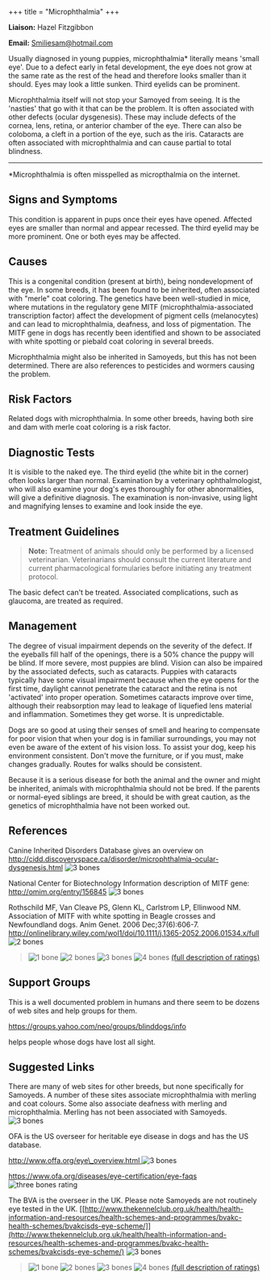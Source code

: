 +++
title = "Microphthalmia"
+++

**Liaison:** Hazel Fitzgibbon

**Email:** <Smiliesam@hotmail.com>



Usually diagnosed in young puppies, microphthalmia\* literally means
'small eye'.  Due to a defect early in fetal development, the eye does
not grow at the same rate as the rest of the head and therefore looks
smaller than it should.  Eyes may look a little sunken.  Third eyelids
can be prominent.

Microphthalmia itself will not stop your Samoyed from seeing.  It is the
'nasties' that go with it that can be the problem.  It is often
associated with other defects (ocular dysgenesis).  These may include
defects of the cornea, lens, retina, or anterior chamber of the eye.
There can also be coloboma, a cleft in a portion of the eye, such as the
iris.  Cataracts are often associated with microphthalmia and can cause
partial to total blindness.

------------------------------------------------------------------------

\*Microphthalmia is often misspelled as micropthalmia on the internet.




Signs and Symptoms
------------------

This condition is apparent in pups once their eyes have opened. Affected
eyes are smaller than normal and appear recessed. The third eyelid may
be more prominent.  One or both eyes may be affected.

Causes
------

This is a congenital condition (present at birth), being nondevelopment
of the eye.   In some breeds, it has been found to be inherited, often
associated with "merle" coat coloring.  The genetics have been
well-studied in mice, where mutations in the regulatory gene MITF
(microphthalmia-associated transcription factor) affect the development
of pigment cells (melanocytes) and can lead to microphthalmia, deafness,
and loss of pigmentation.   The MITF gene in dogs has recently been
identified and shown to be associated with white spotting or piebald
coat coloring in several breeds.

Microphthalmia might also be inherited in Samoyeds, but this has not
been determined.  There are also references to pesticides and wormers
causing the problem.

Risk Factors
------------

Related dogs with microphthalmia.  In some other breeds, having both
sire and dam with merle coat coloring is a risk factor.

Diagnostic Tests
----------------

It is visible to the naked eye. The third eyelid (the white bit in the
corner) often looks larger than normal.  Examination by a veterinary
ophthalmologist, who will also examine your dog's eyes thoroughly for
other abnormalities, will give a definitive diagnosis.  The examination
is non-invasive, using light and magnifying lenses to examine and look
inside the eye.

Treatment Guidelines
--------------------

> **Note:** Treatment of animals should only be performed by a licensed
> veterinarian. Veterinarians should consult the current literature and
> current pharmacological formularies before initiating any treatment
> protocol.

The basic defect can't be treated.  Associated complications, such as
glaucoma, are treated as required.

Management
----------

The degree of visual impairment depends on the severity of the defect.
If the eyeballs fill half of the openings, there is a 50% chance the
puppy will be blind.  If more severe, most puppies are blind.  Vision
can also be impaired by the associated defects, such as cataracts.
Puppies with cataracts typically have some visual impairment because
when the eye opens for the first time, daylight cannot penetrate the
cataract and the retina is not 'activated' into proper operation.
Sometimes cataracts improve over time, although their reabsorption may
lead to leakage of liquefied lens material and inflammation.  Sometimes
they get worse.  It is unpredictable.

Dogs are so good at using their senses of smell and hearing to
compensate for poor vision that when your dog is in familiar
surroundings, you may not even be aware of the extent of his vision
loss.  To assist your dog, keep his environment consistent.  Don't move
the furniture, or if you must, make changes gradually.  Routes for walks
should be consistent.

Because it is a serious disease for both the animal and the owner and
might be inherited, animals with microphthalmia should not be bred. If
the parents or normal-eyed siblings are breed, it should be with great
caution, as the genetics of microphthalmia have not been worked out.

References
----------

Canine Inherited Disorders Database gives an overview on
<http://cidd.discoveryspace.ca/disorder/microphthalmia-ocular-dysgenesis.html>
![3 bones](/img/3-bones.gif)



National Center for Biotechnology Information description of MITF gene:
 <http://omim.org/entry/156845>  ![3 bones](/img/3-bones.gif)



Rothschild MF, Van Cleave PS, Glenn KL, Carlstrom LP, Ellinwood NM.
  Association of MITF with white spotting in Beagle crosses and
Newfoundland dogs.   Anim Genet. 2006 Dec;37(6):606-7.
<http://onlinelibrary.wiley.com/wol1/doi/10.1111/j.1365-2052.2006.01534.x/full>
![2 bones](/img/2-bones.gif)




> ![1 bone](/img/1-bone.gif)
> ![2 bones](/img/2-bones.gif)
> ![3 bones](/img/3-bones.gif)
> ![4 bones](/img/4-bones.gif)
> [(full description of ratings)](/diseases/ratings-what-do-they-mean)

Support Groups
--------------

This is a well documented problem in humans and there seem to be dozens
of web sites and help groups for them.

<https://groups.yahoo.com/neo/groups/blinddogs/info>

 helps people whose dogs have lost all sight.

Suggested Links
---------------

There are many of web sites for other breeds, but none specifically for
Samoyeds. A number of these sites associate microphthalmia with merling
and coat colours. Some also associate deafness with merling and
microphthalmia.   Merling has not been associated with Samoyeds.  ![3
bones](/img/3-bones.gif)



OFA is the US overseer for heritable eye disease in dogs and has the US
database.

[http://www.offa.org/eye\_overview.html ](http://www.offa.org/eye_overview.html)
![3 bones](/img/3-bones.gif)

<https://www.ofa.org/diseases/eye-certification/eye-faqs>
  ![three bones
rating](/img/3-bones.gif)

The BVA is the overseer in the UK.  Please note Samoyeds are not
routinely eye tested in the UK.
[[http://www.thekennelclub.org.uk/health/health-information-and-resources/health-schemes-and-programmes/bvakc-health-schemes/bvakcisds-eye-scheme/]](http://www.thekennelclub.org.uk/health/health-information-and-resources/health-schemes-and-programmes/bvakc-health-schemes/bvakcisds-eye-scheme/)
![3 bones](/img/3-bones.gif)







> ![1 bone](/img/1-bone.gif)
> ![2 bones](/img/2-bones.gif)
> ![3 bones](/img/3-bones.gif)
> ![4 bones](/img/4-bones.gif)
> [(full description of ratings)](/diseases/ratings-what-do-they-mean)


